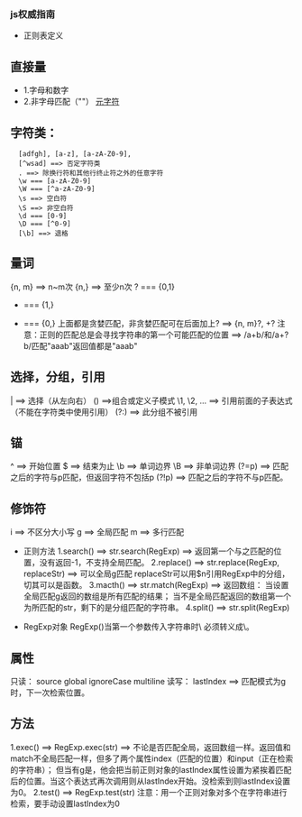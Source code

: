 ### js权威指南
- 正则表定义
## 直接量
- 1.字母和数字
- 2.非字母匹配（"\"）
  [元字符](http://www.w3school.com.cn/jsref/jsref_obj_regexp.asp)
## 字符类：

```text
  [adfgh], [a-z], [a-zA-Z0-9],
  [^wsad] ==> 否定字符类
  . ==> 除换行符和其他行终止符之外的任意字符
  \w === [a-zA-Z0-9]
  \W === [^a-zA-Z0-9]
  \s ==> 空白符
  \S ==> 非空白符
  \d === [0-9]
  \D === [^0-9]
  [\b] ==> 退格
```
## 量词
  {n, m} ==> n~m次
  {n,} ==> 至少n次
  ? === {0,1}
  + === {1,}
  * === {0,}
  上面都是贪婪匹配，非贪婪匹配可在后面加上? ==> {n, m}?, +?
  注意：正则的匹配总是会寻找字符串的第一个可能匹配的位置 ==> /a+b/和/a+?b/匹配"aaab"返回值都是"aaab"
## 选择，分组，引用
  | ==> 选择（从左向右）
  () ==>组合或定义子模式
  \1, \2, ... ==> 引用前面的子表达式（不能在字符类中使用引用）
  (?:) ==> 此分组不被引用
## 锚
  ^ ==> 开始位置
  $ ==> 结束为止
  \b ==> 单词边界
  \B ==> 非单词边界
  (?=p) ==> 匹配之后的字符与p匹配，但返回字符不包括p
  (?!p) ==> 匹配之后的字符不与p匹配。
## 修饰符
  i ==> 不区分大小写
  g ==> 全局匹配
  m ==> 多行匹配

- 正则方法
  1.search() ==> str.search(RegExp) ==> 返回第一个与之匹配的位置，没有返回-1，不支持全局匹配。
  2.replace() ==> str.replace(RegExp, replaceStr) ==> 可以全局g匹配
    replaceStr可以用$n引用RegExp中的分组，切其可以是函数。
  3.macth() ==> str.match(RegExp) ==> 返回数组：
     当设置全局匹配g返回的数组是所有匹配的结果；
     当不是全局匹配返回的数组第一个为所匹配的str，剩下的是分组匹配的字符串。
  4.split() ==> str.split(RegExp)

- RegExp对象
  RegExp()当第一个参数传入字符串时\ 必须转义成\\。
## 属性
  只读：
  source 
  global
  ignoreCase
  multiline
  读写：
  lastIndex ==> 匹配模式为g时，下一次检索位置。
## 方法
  1.exec() ==> RegExp.exec(str) ==> 
    不论是否匹配全局，返回数组一样。返回值和match不全局匹配一样，但多了两个属性index（匹配的位置）和input（正在检索的字符串）；
    但当有g是，他会把当前正则对象的lastIndex属性设置为紧挨着匹配后的位置。当这个表达式再次调用则从lastIndex开始。没检索到则lastIndex设置为0。
  2.test() ==> RegExp.test(str) 
  注意：用一个正则对象对多个在字符串进行检索，要手动设置lastIndex为0
